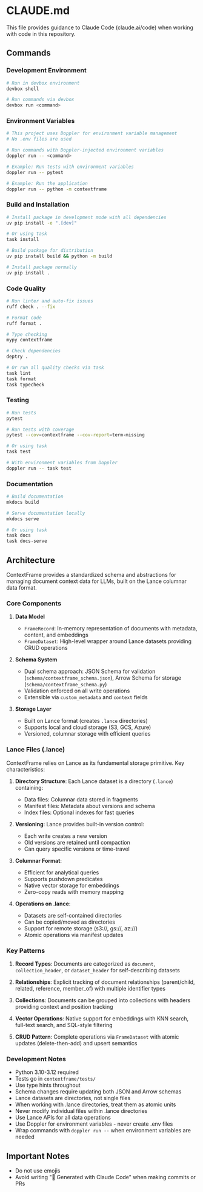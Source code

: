 # CLAUDE.md

This file provides guidance to Claude Code (claude.ai/code) when working with code in this repository.

## Commands

### Development Environment
```bash
# Run in devbox environment
devbox shell

# Run commands via devbox
devbox run <command>
```

### Environment Variables
```bash
# This project uses Doppler for environment variable management
# No .env files are used

# Run commands with Doppler-injected environment variables
doppler run -- <command>

# Example: Run tests with environment variables
doppler run -- pytest

# Example: Run the application
doppler run -- python -m contextframe
```

### Build and Installation
```bash
# Install package in development mode with all dependencies
uv pip install -e ".[dev]"

# Or using task
task install

# Build package for distribution
uv pip install build && python -m build

# Install package normally
uv pip install .
```

### Code Quality
```bash
# Run linter and auto-fix issues
ruff check . --fix

# Format code
ruff format .

# Type checking
mypy contextframe

# Check dependencies
deptry .

# Or run all quality checks via task
task lint
task format
task typecheck
```

### Testing
```bash
# Run tests
pytest

# Run tests with coverage
pytest --cov=contextframe --cov-report=term-missing

# Or using task
task test

# With environment variables from Doppler
doppler run -- task test
```

### Documentation
```bash
# Build documentation
mkdocs build

# Serve documentation locally
mkdocs serve

# Or using task
task docs
task docs-serve
```

## Architecture

ContextFrame provides a standardized schema and abstractions for managing document context data for LLMs, built on the Lance columnar data format.

### Core Components

1. **Data Model**
   - `FrameRecord`: In-memory representation of documents with metadata, content, and embeddings
   - `FrameDataset`: High-level wrapper around Lance datasets providing CRUD operations

2. **Schema System**
   - Dual schema approach: JSON Schema for validation (`schema/contextframe_schema.json`), Arrow Schema for storage (`schema/contextframe_schema.py`)
   - Validation enforced on all write operations
   - Extensible via `custom_metadata` and `context` fields

3. **Storage Layer**
   - Built on Lance format (creates `.lance` directories)
   - Supports local and cloud storage (S3, GCS, Azure)
   - Versioned, columnar storage with efficient queries

### Lance Files (.lance)

ContextFrame relies on Lance as its fundamental storage primitive. Key characteristics:

1. **Directory Structure**: Each Lance dataset is a directory (`.lance`) containing:
   - Data files: Columnar data stored in fragments
   - Manifest files: Metadata about versions and schema
   - Index files: Optional indexes for fast queries

2. **Versioning**: Lance provides built-in version control:
   - Each write creates a new version
   - Old versions are retained until compaction
   - Can query specific versions or time-travel

3. **Columnar Format**: 
   - Efficient for analytical queries
   - Supports pushdown predicates
   - Native vector storage for embeddings
   - Zero-copy reads with memory mapping

4. **Operations on .lance**:
   - Datasets are self-contained directories
   - Can be copied/moved as directories
   - Support for remote storage (s3://, gs://, az://)
   - Atomic operations via manifest updates

### Key Patterns

1. **Record Types**: Documents are categorized as `document`, `collection_header`, or `dataset_header` for self-describing datasets

2. **Relationships**: Explicit tracking of document relationships (parent/child, related, reference, member_of) with multiple identifier types

3. **Collections**: Documents can be grouped into collections with headers providing context and position tracking

4. **Vector Operations**: Native support for embeddings with KNN search, full-text search, and SQL-style filtering

5. **CRUD Pattern**: Complete operations via `FrameDataset` with atomic updates (delete-then-add) and upsert semantics

### Development Notes

- Python 3.10-3.12 required
- Tests go in `contextframe/tests/`
- Use type hints throughout
- Schema changes require updating both JSON and Arrow schemas
- Lance datasets are directories, not single files
- When working with .lance directories, treat them as atomic units
- Never modify individual files within .lance directories
- Use Lance APIs for all data operations
- Use Doppler for environment variables - never create .env files
- Wrap commands with `doppler run --` when environment variables are needed

## Important Notes

- Do not use emojis
- Avoid writing  "🤖 Generated with Claude Code" when making commits or PRs

